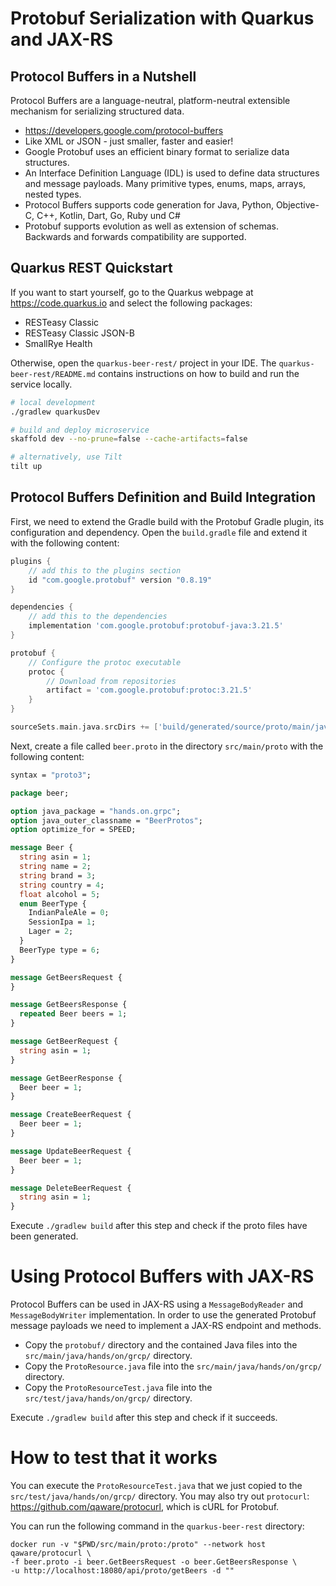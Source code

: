 # Protobuf Serialization with Quarkus and JAX-RS

## Protocol Buffers in a Nutshell

Protocol Buffers are a language-neutral, platform-neutral extensible mechanism for serializing structured data.
- https://developers.google.com/protocol-buffers
- Like XML or JSON - just smaller, faster and easier!
- Google Protobuf uses an efficient binary format to serialize data structures.
- An Interface Definition Language (IDL) is used to define data structures and message payloads. Many primitive types, enums, maps, arrays, nested types.
- Protocol Buffers supports code generation for Java, Python, Objective-C, C++, Kotlin, Dart, Go, Ruby und C#
- Protobuf supports evolution as well as extension of schemas. Backwards and forwards compatibility are supported.

## Quarkus REST Quickstart

If you want to start yourself, go to the Quarkus webpage at https://code.quarkus.io and select the following packages:
- RESTeasy Classic
- RESTeasy Classic JSON-B
- SmallRye Health 

Otherwise, open the `quarkus-beer-rest/` project in your IDE. The `quarkus-beer-rest/README.md` contains instructions
on how to build and run the service locally.

```bash
# local development
./gradlew quarkusDev

# build and deploy microservice
skaffold dev --no-prune=false --cache-artifacts=false

# alternatively, use Tilt
tilt up
```

## Protocol Buffers Definition and Build Integration

First, we need to extend the Gradle build with the Protobuf Gradle plugin, its configuration and dependency.
Open the `build.gradle` file and extend it with the following content:
```groovy
plugins {
    // add this to the plugins section
    id "com.google.protobuf" version "0.8.19"
}

dependencies {
    // add this to the dependencies
    implementation 'com.google.protobuf:protobuf-java:3.21.5'
}

protobuf {
    // Configure the protoc executable
    protoc {
        // Download from repositories
        artifact = 'com.google.protobuf:protoc:3.21.5'
    }
}

sourceSets.main.java.srcDirs += ['build/generated/source/proto/main/java']
```

Next, create a file called `beer.proto` in the directory `src/main/proto` with the following content:
```proto
syntax = "proto3";

package beer;

option java_package = "hands.on.grpc";
option java_outer_classname = "BeerProtos";
option optimize_for = SPEED;

message Beer {
  string asin = 1;
  string name = 2;
  string brand = 3;
  string country = 4;
  float alcohol = 5;
  enum BeerType {
    IndianPaleAle = 0;
    SessionIpa = 1;
    Lager = 2;
  }
  BeerType type = 6;
}

message GetBeersRequest {
}

message GetBeersResponse {
  repeated Beer beers = 1;
}

message GetBeerRequest {
  string asin = 1;
}

message GetBeerResponse {
  Beer beer = 1;
}

message CreateBeerRequest {
  Beer beer = 1;
}

message UpdateBeerRequest {
  Beer beer = 1;
}

message DeleteBeerRequest {
  string asin = 1;
}
```

Execute `./gradlew build` after this step and check if the proto files have been generated.

# Using Protocol Buffers with JAX-RS

Protocol Buffers can be used in JAX-RS using a `MessageBodyReader` and `MessageBodyWriter` implementation.
In order to use the generated Protobuf message payloads we need to implement a JAX-RS endpoint and methods.

- Copy the `protobuf/` directory and the contained Java files into the `src/main/java/hands/on/grcp/` directory.
- Copy the `ProtoResource.java` file into the `src/main/java/hands/on/grcp/` directory.
- Copy the `ProtoResourceTest.java` file into the `src/test/java/hands/on/grcp/` directory.

Execute `./gradlew build` after this step and check if it succeeds.

# How to test that it works

You can execute the `ProtoResourceTest.java` that we just copied to the `src/test/java/hands/on/grcp/` directory.
You may also try out `protocurl`: https://github.com/qaware/protocurl, which is cURL for Protobuf.

You can run the following command in the `quarkus-beer-rest` directory:
```
docker run -v "$PWD/src/main/proto:/proto" --network host qaware/protocurl \
-f beer.proto -i beer.GetBeersRequest -o beer.GetBeersResponse \
-u http://localhost:18080/api/proto/getBeers -d ""
```